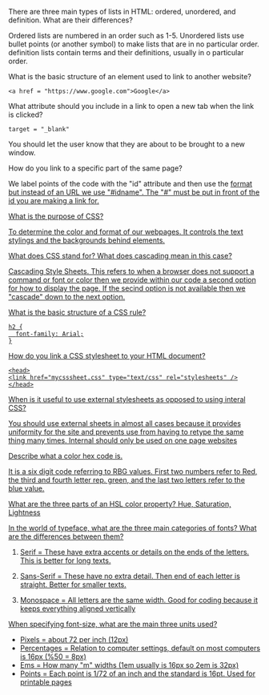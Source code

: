 There are three main types of lists in HTML: ordered, unordered, and definition. What are their differences?

  Ordered lists are numbered in an order such as 1-5.  Unordered lists use bullet points (or another symbol) to make lists that are in no particular order. definition lists contain terms and their definitions, usually in o particular order.

What is the basic structure of an element used to link to another website?

```
<a href = "https://www.google.com">Google</a>
```
What attribute should you include in a link to open a new tab when the link is clicked?

```
target = "_blank"
```
  You should let the user know that they are about to be brought to a new window.


How do you link to a specific part of the same page?

  We label points of the code with the "id" attribute and then use the <a href> format but instead of an URL we use "#idname".  The "#" must be put in front of the id you are making a link for.


What is the purpose of CSS?

  To determine the color and format of our webpages.  It controls the text stylings and the backgrounds behind elements.


What does CSS stand for? What does cascading mean in this case?

   Cascading Style Sheets.  This refers to when a browser does not support a command or font or color then we provide within our code a second option for how to display the page.  If the secind option is not available then we "cascade" down to the next option.

What is the basic structure of a CSS rule?

```
h2 {
  font-family: Arial;
}
```

How do you link a CSS stylesheet to your HTML document?

  ```
<head>
<link href="mycsssheet.css" type="text/css" rel="stylesheets" />
</head>
  ```

When is it useful to use external stylesheets as opposed to using interal CSS?

  You should use external sheets in almost all cases because it provides uniformity for the site and prevents use from having to retype the same thing many times.  Internal should only be used on one page websites

Describe what a color hex code is.

  It is a six digit code referring to RBG values.  First two numbers refer to Red, the third and fourth letter rep. green, and the last two letters refer to the blue value.

What are the three parts of an HSL color property?
  Hue, Saturation, Lightness

In the world of typeface, what are the three main categories of fonts? What are the differences between them?

  1. Serif = These have extra accents or details on the ends of the letters. This is better for long texts.

  2. Sans-Serif = These have no extra detail. Then end of each letter is straight. Better for smaller texts.

  3. Monospace = All letters are the same width. Good for coding because it keeps everything aligned vertically


  When specifying font-size, what are the main three units used?

  * Pixels = about 72 per inch (12px)
  * Percentages = Relation to computer settings, default on most computers is 16px (%50 = 8px)
  * Ems = How many "m" widths (1em usually is 16px so 2em is 32px)
  * Points = Each point is 1/72 of an inch and the standard is 16pt. Used for printable pages

